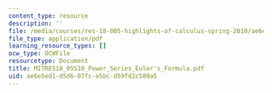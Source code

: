 ```yaml
---
content_type: resource
description: ''
file: /media/courses/res-18-005-highlights-of-calculus-spring-2010/ae6e5ed1d5d607fce5bcd59fd2c589a5_MITRES18_05S10_Power_Series_Eulers_Formula.pdf
file_type: application/pdf
learning_resource_types: []
ocw_type: OCWFile
resourcetype: Document
title: MITRES18_05S10_Power_Series_Euler's_Formula.pdf
uid: ae6e5ed1-d5d6-07fc-e5bc-d59fd2c589a5
---
```


